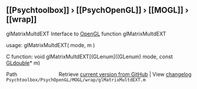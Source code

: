 ## [[Psychtoolbox]] &#8250; [[PsychOpenGL]] &#8250; [[MOGL]] &#8250; [[wrap]]

glMatrixMultdEXT  Interface to [OpenGL](OpenGL) function glMatrixMultdEXT  
  
usage:  glMatrixMultdEXT( mode, m )  
  
C function:  void glMatrixMultdEXT[(GLenum]((GLenum) mode, const [GLdouble](GLdouble)\* m)  




<div class="code_header" style="text-align:right;">
  <span style="float:left;">Path&nbsp;&nbsp;</span> <span class="counter">Retrieve <a href=
  "https://raw.github.com/Psychtoolbox-3/Psychtoolbox-3/beta/Psychtoolbox/PsychOpenGL/MOGL/wrap/glMatrixMultdEXT.m">current version from GitHub</a> | View <a href=
  "https://github.com/Psychtoolbox-3/Psychtoolbox-3/commits/beta/Psychtoolbox/PsychOpenGL/MOGL/wrap/glMatrixMultdEXT.m">changelog</a></span>
</div>
<div class="code">
  <code>Psychtoolbox/PsychOpenGL/MOGL/wrap/glMatrixMultdEXT.m</code>
</div>


